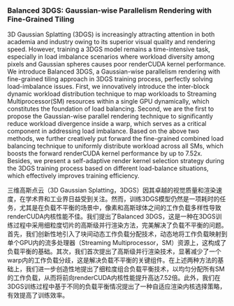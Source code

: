 ### Balanced 3DGS: Gaussian-wise Parallelism Rendering with Fine-Grained Tiling

3D Gaussian Splatting (3DGS) is increasingly attracting attention in both academia and industry owing to its superior visual quality and rendering speed. However, training a 3DGS model remains a time-intensive task, especially in load imbalance scenarios where workload diversity among pixels and Gaussian spheres causes poor renderCUDA kernel performance. We introduce Balanced 3DGS, a Gaussian-wise parallelism rendering with fine-grained tiling approach in 3DGS training process, perfectly solving load-imbalance issues. First, we innovatively introduce the inter-block dynamic workload distribution technique to map workloads to Streaming Multiprocessor(SM) resources within a single GPU dynamically, which constitutes the foundation of load balancing. Second, we are the first to propose the Gaussian-wise parallel rendering technique to significantly reduce workload divergence inside a warp, which serves as a critical component in addressing load imbalance. Based on the above two methods, we further creatively put forward the fine-grained combined load balancing technique to uniformly distribute workload across all SMs, which boosts the forward renderCUDA kernel performance by up to 7.52x. Besides, we present a self-adaptive render kernel selection strategy during the 3DGS training process based on different load-balance situations, which effectively improves training efficiency.

三维高斯点云（3D Gaussian Splatting，3DGS）因其卓越的视觉质量和渲染速度，在学术界和工业界日益受到关注。然而，训练3DGS模型仍然是一项耗时的任务，尤其是在负载不平衡的场景中，像素和高斯球体之间的工作负载多样性导致renderCUDA内核性能不佳。我们提出了Balanced 3DGS，这是一种在3DGS训练过程中采用细粒度切片的高斯级并行渲染方法，完美解决了负载不平衡的问题。首先，我们创新性地引入了块间动态工作负载分配技术，动态地将工作负载映射到单个GPU内的流多处理器（Streaming Multiprocessor，SM）资源上，这构成了负载平衡的基础。其次，我们首次提出了高斯级并行渲染技术，显著减少了一个warp内的工作负载分歧，这是解决负载不平衡的关键组件。在上述两种方法的基础上，我们进一步创造性地提出了细粒度组合负载平衡技术，以均匀分配所有SM的工作负载，从而将前向renderCUDA内核性能提升高达7.52倍。此外，我们在3DGS训练过程中基于不同的负载平衡情况提出了一种自适应渲染内核选择策略，有效提高了训练效率。
